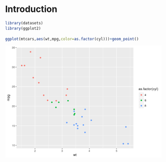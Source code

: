 # Introduction


```r
library(datasets)
library(ggplot2)

ggplot(mtcars,aes(wt,mpg,color=as.factor(cyl)))+geom_point()
```

<img src="01-Introduction_files/figure-html/unnamed-chunk-1-1.png" width="672" />


